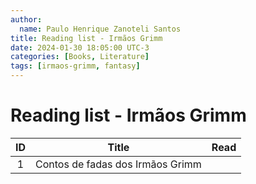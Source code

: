 ```yaml
---
author:
  name: Paulo Henrique Zanoteli Santos
title: Reading list - Irmãos Grimm
date: 2024-01-30 18:05:00 UTC-3
categories: [Books, Literature]
tags: [irmaos-grimm, fantasy]
---
```


# Reading list - Irmãos Grimm

| ID  | Title                            | Read |
|:---:| -------------------------------- |:----:|
| 1   | Contos de fadas dos Irmãos Grimm |      |
